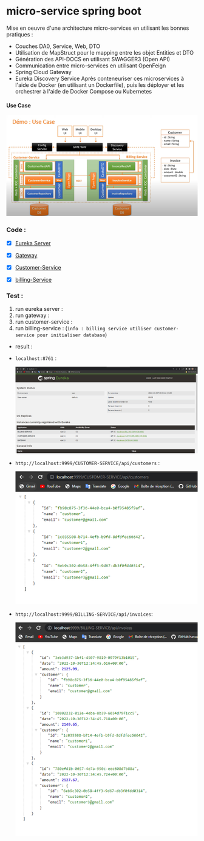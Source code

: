 # micro-service spring boot

Mise en oeuvre d'une architecture micro-services en utilisant les bonnes pratiques  :
-	Couches DA0, Service, Web, DTO
-	Utilisation de MapStruct pour le mapping entre les objet Entities et DTO
-	Génération des API-DOCS en utilisant SWAGGER3 (Open API)
-	Communication entre micro-services en utilisant OpenFeign
-	Spring Cloud Gateway
-	Eureka Discovery Service
Après conteneuriser ces microservices à l'aide de Docker (en utilisant un Dockerfile), puis les déployer et les orchestrer à l'aide de Docker Compose ou Kubernetes


#### Use Case


<img src="images/img.png" alt="">


### Code :

- [x] [Eureka Server](./eureka-service)
- [x] [Gateway](./gateway)
- [x] [Customer-Service](./customer-service)
- [x] [billing-Service](./billing-service)



### Test :

1. run eureka server :
2. run gateway :
4. run customer-service :
5. run billing-service : (`info : billing service utiliser customer-service pour initialiser database`)


- result :
 - `localhost:8761` :
    
    <img src="images/img_1.png" alt="">

 - `http://localhost:9999/CUSTOMER-SERVICE/api/customers` :
    
    <img src="images/img_2.png" alt="">

- `http://localhost:9999/BILLING-SERVICE/api/invoices`:
    
    <img src="images/img_3.png" alt="">










